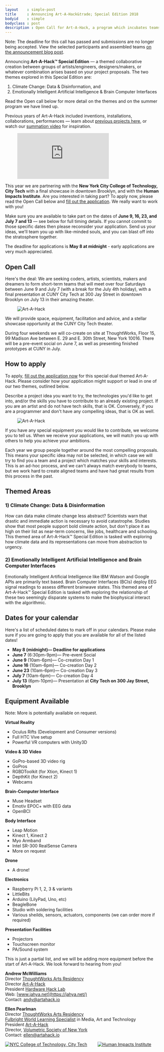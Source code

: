 ```yaml
---
layout    : simple-post
title     : Announcing Art-A-Hack&trade; Special Edition 2018
bodyid    : simple
bodyclass : post
description : Open Call for Art-A-Hack, a program which incubates teams from a variety of disciplines including art, technology, hardware and software development, design, immersive environments, music, theater, animation, social justice and interactivity, to collaboratively create something new.
---
```

<p class="highlight">Note: The deadline for this call has passed and submissions are no longer being accepted. View the selected participants and assembled teams <a href="/blog/announcing-special-edition-results/">on the announcement blog post</a>.</p>

Announcing **Art-A-Hack&trade; Special Edition** &mdash; a themed collaborative creation between groups of artists/engineers, designers/makers, or whatever combination arises based on your project proposals. The two themes explored in this Special Edition are:

1. Climate Change: Data &amp; Disinformation, and
2. Emotionally Intelligent Artificial Intelligence &amp; Brain Computer Interfaces

Read the Open call below for more detail on the themes and on the summer program we have lined up.

Previous years of Art-A-Hack included inventions, installations, collaborations, performances — learn about [previous projects here](/projects/), or watch our [summation video](https://www.youtube.com/watch?v=l1hfv_GlvGg) for inspiration.

<figure class="video">
	<iframe src="https://www.youtube.com/embed/l1hfv_GlvGg" frameborder="0" allow="autoplay; encrypted-media" allowfullscreen></iframe>
</figure>

This year we are partnering with the **New York City College of Technology, City Tech** with a final showcase in downtown Brooklyn, and with the **Human Impacts Institute**. Are you interested in taking part? To apply now, please read the Open Call below and <a href="https://docs.google.com/forms/d/e/1FAIpQLSd46YB4qkhivRoNfuhc0LjTTfaIP5Y82KqSB6oiB18Ok7ltIQ/viewform" target="_blank">fill out the application</a>. We really want to work with you!

Make sure you are available to take part on the dates of **June 9, 16, 23, and July 7 and 13** — see below for full timing details. If you cannot commit to those specific dates then please reconsider your application. Send us your ideas, we'll team you up with like-minded souls, and you can blast off into the stratosphere together.

The deadline for applications is **May 8 at midnight** - early applications are very much appreciated.


## Open Call

Here's the deal: We are seeking coders, artists, scientists, makers and dreamers to form short-term teams that will meet over four Saturdays between June 9 and July 7 (with a break for the July 4th holiday), with a final presentation at CUNY City Tech at 300 Jay Street in downtown Brooklyn on July 13 in their amazing theater.

<figure>
	<img src="/images/calls/summer-2016/art-a-hack-1.jpg" alt="Art-A-Hack" />
</figure>

We will provide space, equipment, facilitation and advice, and a stellar showcase opportunity at the CUNY City Tech theater.

During four weekends we will co-create on site at ThoughtWorks, Floor 15, 99 Madison Ave between E. 29 and E. 30th Street, New York 10016. There will be a pre-event social on June 7, as well as presenting finished prototypes at CUNY in July.


## How to apply

To apply, <a href="https://docs.google.com/forms/d/e/1FAIpQLSd46YB4qkhivRoNfuhc0LjTTfaIP5Y82KqSB6oiB18Ok7ltIQ/viewform" target="_blank">fill out the application now</a> for this special dual themed Art-A-Hack. Please consider how your application might support or lead in one of our two themes, outlined below.

Describe a project idea you want to try, the technologies you'd like to get into, and/or the skills you have to contribute to an already existing project. If you are an artist and do not have tech skills, that is OK. Conversely, if you are a programmer and don't have any compelling ideas, that is OK as well.

<figure>
	<img src="/images/calls/summer-2016/art-a-hack-3.jpg" alt="Art-A-Hack" />
</figure>

If you have any special equipment you would like to contribute, we welcome you to tell us. When we receive your applications, we will match you up with others to help you achieve your ambitions.

Each year we group people together around the most compelling proposals. This means your specific idea may not be selected, in which case we will try to find you a team and a project which matches your skills and interests. This is an ad-hoc process, and we can't always match everybody to teams, but we work hard to create aligned teams and have had great results from this process in the past.


## Themed Areas
### **1) Climate Change: Data &amp; Disinformation**

How can data make climate change less abstract? Scientists warn that drastic and immediate action is necessary to avoid catastrophe. Studies show that most people support bold climate action, but don't place it as high on their list as near-term concerns, like jobs, healthcare and schooling. This themed area of Art-A-Hack&trade; Special Edition is tasked with exploring how climate data and its representations can move from abstraction to urgency.

### **2) Emotionally Intelligent Artificial Intelligence and Brain Computer Interfaces**

Emotionally Intelligent Artificial Intelligence like IBM Watson and Google APIs are primarily text based. Brain Computer Interfaces (BCIs) deploy EEG signal readings to assess different brainwave states. This themed area of Art-A-Hack&trade; Special Edition is tasked with exploring the relationship of these two seemingly disparate systems to make the biophysical interact with the algorithmic.

## Dates for your calendar

Here's a list of scheduled dates to mark off in your calendars. Please make sure if you are going to apply that you are available for all of the listed dates!

* **May 8 (midnight)— Deadline for applications**
* **June 7** (6:30pm-9pm)— Pre-event Social
* **June 9** (10am-6pm)— Co-creation Day 1
* **June 16** (10am-6pm)— Co-creation Day 2
* **June 23** (10am-6pm)— Co-creation Day 3
* **July 7** (10am-6pm)— Co-creation Day 4
* **July 13** (6pm-10pm)— Presentation at **City Tech on 300 Jay Street, Brooklyn**

## Equipment Available

Note: More is potentially available on request.

**Virtual Reality**  
*   Oculus Rifts (Development and Consumer versions)
*   Full HTC Vive setup
*   Powerful VR computers with Unity3D

**Video &amp; 3D Video**  
*   GoPro-based 3D video rig
*   GoPros
*   RGBDToolkit (for Xtion, Kinect 1)
*   DepthKit (for Kinect 2)
*   Webcams

**Brain-Computer Interface**  
*   Muse Headset
*   Emotiv EPOC+ with EEG data
*   OpenBCI

**Body Interface**  
*   Leap Motion
*   Kinect 1, Kinect 2
*   Myo Armband
*   Intel SR-300 RealSense Camera
*   More on request

**Drone**  
*   A drone!

**Electronics**  
*   Raspberry Pi 1, 2, 3 &amp; variants
*   LittleBits
*   Arduino (LilyPad, Uno, etc)
*   BeagleBone
*   Studio with soldering facilities
*   Various sheilds, sensors, actuators, components (we can order more if required)

**Presentation Facilities**
*   Projectors
*   Touchscreen monitor
*   PA/Sound system

This is just a partial list, and we will be adding more equipment before the start of Art-A-Hack. We look forward to hearing from you!

**Andrew McWilliams**  
Director [ThoughtWorks Arts Residency](https://thoughtworksarts.io)  
Director [Art-A-Hack](https://artahack.io)  
President [Hardware Hack Lab](https://hardwarehacklab.io)  
Web: [www.jahya.net](https://jahya.net/)  
Contact: [andy@artahack.io](mailto:andy@artahack.io)

**Ellen Pearlman**  
Director [ThoughtWorks Arts Residency](https://thoughtworksarts.io)  
[Fulbright World Learning Specialist](https://fulbrightspecialist.worldlearning.org) in Media, Art and Technology   
President [Art-A-Hack](https://artahack.io)  
Director, [Volumetric Society of New York](https://meetup.com/volumetric/)  
Contact: [ellen@artahack.io](mailto:ellen@artahack.io)

<a href="http://www.citytech.cuny.edu/"><img src="/images/sponsors/city-tech.png" alt="NYC College of Technology, City Tech" style="max-width: 430px; margin-right: 30px;" /></a>
<a href="https://www.humanimpactsinstitute.org/"><img src="/images/sponsors/human-impacts-institute.png" alt="Human Impacts Institute" style="max-width: 230px;" /></a>